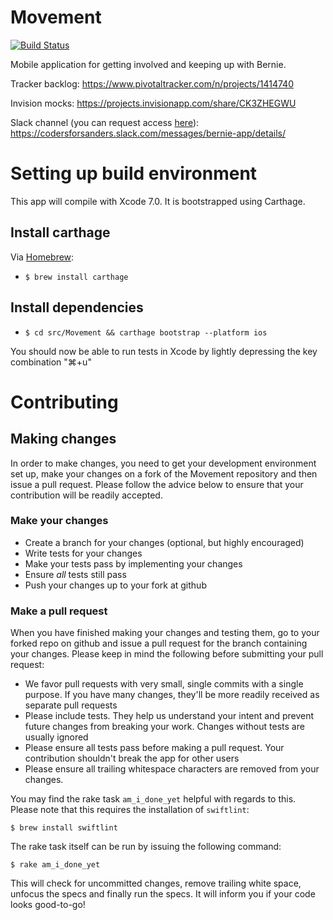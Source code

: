 # Movement

[![Build Status](https://travis-ci.org/SandersForPresident/BernieAppiOS.png?branch=master)](https://travis-ci.org/SandersForPresident/BernieAppiOS)


Mobile application for getting involved and keeping up with Bernie.

Tracker backlog: https://www.pivotaltracker.com/n/projects/1414740

Invision mocks: https://projects.invisionapp.com/share/CK3ZHEGWU

Slack channel (you can request access [here](https://docs.google.com/forms/d/1pmxGTX17qPkZV49iuLh3rN-Mj_Z6w6M_XtUJMZCMIP4/viewform)): https://codersforsanders.slack.com/messages/bernie-app/details/

# Setting up build environment

This app will compile with Xcode 7.0. It is bootstrapped using Carthage.

## Install carthage

Via [Homebrew](http://brew.sh/):

* `$ brew install carthage`

## Install dependencies

* `$ cd src/Movement && carthage bootstrap --platform ios`

You should now be able to run tests in Xcode by lightly depressing the key combination "⌘+u"

# Contributing

## Making changes

In order to make changes, you need to get your development environment set up, make your changes on a fork of the Movement repository and then issue a pull request.  Please follow the advice below to ensure that your contribution will be readily accepted.

### Make your changes

* Create a branch for your changes (optional, but highly encouraged)
* Write tests for your changes
* Make your tests pass by implementing your changes
* Ensure _all_ tests still pass
* Push your changes up to your fork at github

### Make a pull request

When you have finished making your changes and testing them, go to your forked repo on github and issue a pull request for the branch containing your changes.  Please keep in mind the following before submitting your pull request:

* We favor pull requests with very small, single commits with a single purpose.  If you have many changes, they'll be more readily received as separate pull requests
* Please include tests.  They help us understand your intent and prevent future changes from breaking your work.  Changes without tests are usually ignored
* Please ensure all tests pass before making a pull request.  Your contribution shouldn't break the app for other users
* Please ensure all trailing whitespace characters are removed from your changes.

You may find the rake task `am_i_done_yet` helpful with regards to this. Please note that this requires the installation of `swiftlint`:

```
$ brew install swiftlint
```

The rake task itself can be run by issuing the following command:

```
$ rake am_i_done_yet
```

This will check for uncommitted changes, remove trailing white space, unfocus the specs and finally run the specs. It will inform you if your code looks good-to-go!  
